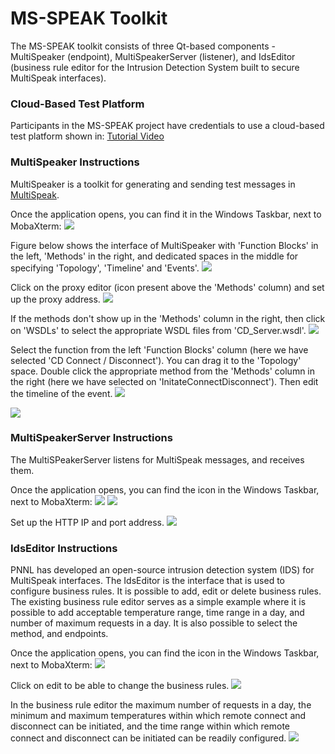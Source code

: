 # MS-SPEAK Toolkit
The MS-SPEAK toolkit consists of three Qt-based components - MultiSpeaker (endpoint), MultiSpeakerServer (listener), and IdsEditor (business rule editor for the Intrusion Detection System built to secure MultiSpeak interfaces).

### Cloud-Based Test Platform
Participants in the MS-SPEAK project have credentials to use a cloud-based
test platform shown in: [Tutorial Video](videos/MS-SPEAK-on-Azure.mp4)

### MultiSpeaker Instructions
MultiSpeaker is a toolkit for generating and sending test messages in [MultiSpeak](http://multispeak.org).

Once the application opens, you can find it in the Windows Taskbar, next to MobaXterm: 
![](images/TaskbarMultiSpeaker.png)

Figure below shows the interface of MultiSpeaker with 'Function Blocks' in the left, 'Methods' in the right, and dedicated spaces in the middle for specifying 'Topology', 'Timeline' and 'Events'. 
![](images/MultiSpeakerOpening.png)

Click on the proxy editor (icon present above the 'Methods' column) and set up the proxy address.
![](images/MultiSpeakerProxy.png)

If the methods don't show up in the 'Methods' column in the right, then click on 'WSDLs' to select the appropriate WSDL files from 'CD_Server.wsdl'.
![](images/OpenWSDL.png)

Select the function from the left 'Function Blocks' column (here we have selected 'CD Connect / Disconnect'). You can drag it to the 'Topology' space. Double click the appropriate method from the 'Methods' column in the right (here we have selected on 'InitateConnectDisconnect'). Then edit the timeline of the event. 
![](images/MultiSpeaker.png)

![](images/EditTimeLineEvent.png)


### MultiSpeakerServer Instructions

The MultiSPeakerServer listens for MultiSpeak messages, and receives them. 

Once the application opens, you can find the icon in the Windows Taskbar, next to MobaXterm: ![](images/TaskbarMultiSpeakerServer.png)
![](images/MultiSpeakerServer.png)

Set up the HTTP IP and port address.
![](images/MultiSpeakerHTTP.png)


### IdsEditor Instructions
PNNL has developed an open-source intrusion detection system (IDS) for MultiSpeak interfaces. The IdsEditor is the interface that is used to configure business rules. 
It is possible to add, edit or delete business rules. The existing business rule editor serves as a simple example where it is possible to add acceptable temperature range, time range in a day, and number of maximum requests in a day. It is also possible to select the method, and endpoints.

Once the application opens, you can find the icon in the Windows Taskbar, next to MobaXterm: ![](images/TaskbarIdsEditor.png)

Click on edit to be able to change the business rules.
![](images/IdsEditor.png)

In the business rule editor the maximum number of requests in a day, the minimum and maximum temperatures within which remote connect and disconnect can be initiated, and the time range within which remote connect and disconnect can be initiated can be readily configured.
![](images/IdsEditorEdit.png)

